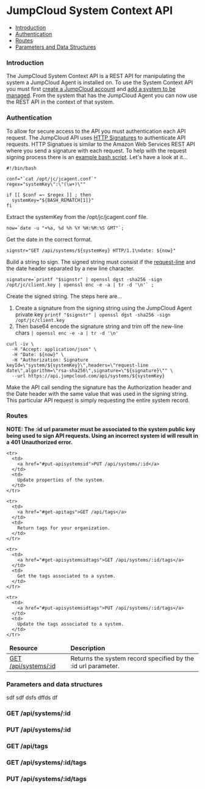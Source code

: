 JumpCloud System Context API
================

* [Introduction](#introduction)
* [Authentication](#authentication)
* [Routes](#routes)
* [Parameters and Data Structures](#parameters-and-data-structures)

### Introduction

The JumpCloud System Context API is a REST API for manipulating the system a JumpCloud Agent is installed on. 
To use the System Context API you must first [create a JumpCloud account](https://console.jumpcloud.com/register/) and [add a system to be managed](https://console.jumpcloud.com/systems).
From the system that has the JumpCloud Agent you can now use the REST API in the context of that system. 


### Authentication

To allow for secure access to the API you must authentication each API request. 
The JumpCloud API uses [HTTP Signatures](http://tools.ietf.org/html/draft-cavage-http-signatures-00) to authenticate API requests. 
HTTP Signatues is similar to the Amazon Web Services REST API where you send a signature with each request.
To help with the request signing process there is an [example bash script](/shell/SigningExample.sh). Let's have a look at it...

```
#!/bin/bash

conf="`cat /opt/jc/jcagent.conf`"
regex="systemKey\":\"(\w+)\""

if [[ $conf =~ $regex ]] ; then
  systemKey="${BASH_REMATCH[1]}"
fi
```

Extract the systemKey from the /opt/jc/jcagent.conf file.

```
now=`date -u "+%a, %d %h %Y %H:%M:%S GMT"`;
```

Get the date in the correct format.

```
signstr="GET /api/systems/${systemKey} HTTP/1.1\ndate: ${now}"
```

Build a string to sign. The signed string must consist if the [request-line](http://tools.ietf.org/html/rfc2616#page-35) and the date header separated by a new line character.

```
signature=`printf "$signstr" | openssl dgst -sha256 -sign /opt/jc/client.key | openssl enc -e -a | tr -d '\n'` ;
```

Create the signed string. The steps here are...

1. Create a signature from the signing string using the JumpCloud Agent private key ``printf "$signstr" | openssl dgst -sha256 -sign /opt/jc/client.key``
1. Then base64 encode the signature string and trim off the new-line chars ``| openssl enc -e -a | tr -d '\n'``

```
curl -iv \
  -H "Accept: application/json" \
  -H "Date: ${now}" \
  -H "Authorization: Signature keyId=\"system/${systemKey}\",headers=\"request-line date\",algorithm=\"rsa-sha256\",signature=\"${signature}\"" \
  --url https://api.jumpcloud.com/api/systems/${systemKey}
```

Make the API call sending the signature has the Authorization header and the Date header with the same value that was used in the signing string.
This particular API request is simply requesting the entire system record. 


### Routes

**NOTE: The :id url parameter must be associated to the system public key being used to sign API requests. Using an incorrect system id will result in a 401 Unauthorized error.**

<table style="width : 100%">
  <thead>
    <tr>
      <td>
        <strong>Resource</strong>
      </td>
      <td>
        <strong>Description</strong>
      </td>
    </tr>
  </thead>
  <tbody>
    <tr>
      <td>
        <a href="#get-apisystemsid">GET /api/systems/:id</a>
      </td>
      <td>
        Returns the system record specified by the :id url parameter.
      </td>
    </tr>
    
    <tr>
      <td>
        <a href="#put-apisystemsid">PUT /api/systems/:id</a>
      </td>
      <td>
        Update properties of the system.
      </td>
    </tr>
    
    <tr>
      <td>
        <a href="#get-apitags">GET /api/tags</a>
      </td>
      <td>
        Return tags for your organization. 
      </td>
    </tr>
    
    <tr>
      <td>
        <a href="#get-apisystemsidtags">GET /api/systems/:id/tags</a>
      </td>
      <td>
        Get the tags associated to a system.
      </td>
    </tr>
    
    <tr>
      <td>
        <a href="#put-apisystemsidtags">PUT /api/systems/:id/tags</a>
      </td>
      <td>
        Update the tags associated to a system.
      </td>
    </tr>
    
  </tbody>
</table>

### Parameters and data structures

sdf sdf dsfs dffds df


### GET /api/systems/:id 


### PUT /api/systems/:id 


### GET /api/tags 


### GET /api/systems/:id/tags


### PUT /api/systems/:id/tags

